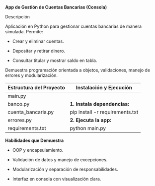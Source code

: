 **App de Gestión de Cuentas Bancarias (Consola)**

Descripción

Aplicación en Python para gestionar cuentas bancarias de manera simulada. Permite:

* Crear y eliminar cuentas.

* Depositar y retirar dinero.

* Consultar titular y mostrar saldo en tabla.

Demuestra programación orientada a objetos, validaciones, manejo de errores y modularización.


| **Estructura del Proyecto**        | **Instalación y Ejecución**        |
|------------------------------------|------------------------------------|
| main.py                            |                                    |
| banco.py                           | **1. Instala dependencias:**       |
| cuenta_bancaria.py                 | pip install -r requirements.txt    |
| errores.py                         | **2. Ejecuta la app:**             |
| requirements.txt                   | python main.py                     |

**Habilidades que Demuestra**

* OOP y encapsulamiento.

* Validación de datos y manejo de excepciones.

* Modularización y separación de responsabilidades.

* Interfaz en consola con visualización clara.

